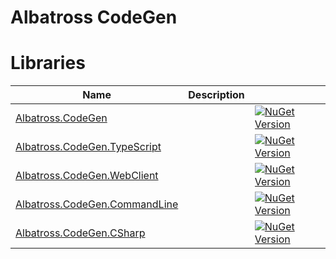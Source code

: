 # Albatross CodeGen

# Libraries
|Name|Description||
|-|-|-|
|[Albatross.CodeGen](./Albatross.CodeGen/) ||[![NuGet Version](https://img.shields.io/nuget/v/Albatross.CodeGen)](https://www.nuget.org/packages/Albatross.CodeGen)|
|[Albatross.CodeGen.TypeScript](./Albatross.CodeGen.TypeScript/) ||[![NuGet Version](https://img.shields.io/nuget/v/Albatross.CodeGen.TypeScript)](https://www.nuget.org/packages/Albatross.CodeGen.TypeScript)|
|[Albatross.CodeGen.WebClient](./Albatross.CodeGen.WebClient/) ||[![NuGet Version](https://img.shields.io/nuget/v/Albatross.CodeGen.WebClient)](https://www.nuget.org/packages/Albatross.CodeGen.WebClient)|
|[Albatross.CodeGen.CommandLine](./Albatross.CodeGen.CommandLine/) ||[![NuGet Version](https://img.shields.io/nuget/v/Albatross.CodeGen.CommandLine)](https://www.nuget.org/packages/Albatross.CodeGen.CommandLine)|
|[Albatross.CodeGen.CSharp](./Albatross.CodeGen.CSharp/) ||[![NuGet Version](https://img.shields.io/nuget/v/Albatross.CodeGen.CSharp)](https://www.nuget.org/packages/Albatross.CodeGen.CSharp)|
